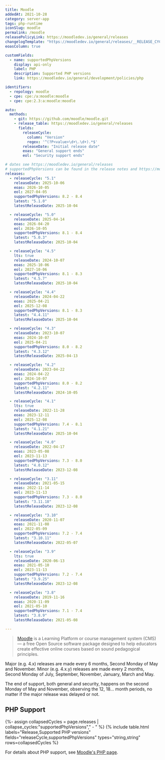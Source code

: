 ```yaml
---
title: Moodle
addedAt: 2021-10-28
category: server-app
tags: php-runtime
iconSlug: moodle
permalink: /moodle
releasePolicyLink: https://moodledev.io/general/releases
changelogTemplate: "https://moodledev.io/general/releases/__RELEASE_CYCLE__{% if '__RELEASE_CYCLE__.0'!='__LATEST__' %}/__LATEST__{% endif %}"
eoasColumn: true

customFields:
  - name: supportedPhpVersions
    display: api-only
    label: PHP
    description: Supported PHP versions
    link: https://moodledev.io/general/development/policies/php

identifiers:
  - repology: moodle
  - cpe: cpe:/a:moodle:moodle
  - cpe: cpe:2.3:a:moodle:moodle

auto:
  methods:
    - git: https://github.com/moodle/moodle.git
    - release_table: https://moodledev.io/general/releases
      fields:
        releaseCycle:
          column: "Version"
          regex: '^(?P<value>\d+\.\d+).*$'
        releaseDate: "Initial release date"
        eoas: "General support ends"
        eol: "Security support ends"

# dates see https://moodledev.io/general/releases
# supportedPhpVersions can be found in the release notes and https://moodledev.io/general/development/policies/php
releases:
  - releaseCycle: "5.1"
    releaseDate: 2025-10-06
    eoas: 2026-10-05
    eol: 2027-04-05
    supportedPhpVersions: 8.2 - 8.4
    latest: "5.1.0"
    latestReleaseDate: 2025-10-04

  - releaseCycle: "5.0"
    releaseDate: 2025-04-14
    eoas: 2026-04-20
    eol: 2026-10-05
    supportedPhpVersions: 8.1 - 8.4
    latest: "5.0.3"
    latestReleaseDate: 2025-10-04

  - releaseCycle: "4.5"
    lts: true
    releaseDate: 2024-10-07
    eoas: 2025-10-06
    eol: 2027-10-06
    supportedPhpVersions: 8.1 - 8.3
    latest: "4.5.7"
    latestReleaseDate: 2025-10-04

  - releaseCycle: "4.4"
    releaseDate: 2024-04-22
    eoas: 2025-04-21
    eol: 2025-12-08
    supportedPhpVersions: 8.1 - 8.3
    latest: "4.4.11"
    latestReleaseDate: 2025-10-04

  - releaseCycle: "4.3"
    releaseDate: 2023-10-07
    eoas: 2024-10-07
    eol: 2025-04-21
    supportedPhpVersions: 8.0 - 8.2
    latest: "4.3.12"
    latestReleaseDate: 2025-04-13

  - releaseCycle: "4.2"
    releaseDate: 2023-04-22
    eoas: 2024-04-22
    eol: 2024-10-07
    supportedPhpVersions: 8.0 - 8.2
    latest: "4.2.11"
    latestReleaseDate: 2024-10-05

  - releaseCycle: "4.1"
    lts: true
    releaseDate: 2022-11-28
    eoas: 2023-12-11
    eol: 2025-12-08
    supportedPhpVersions: 7.4 - 8.1
    latest: "4.1.21"
    latestReleaseDate: 2025-10-04

  - releaseCycle: "4.0"
    releaseDate: 2022-04-17
    eoas: 2023-05-08
    eol: 2023-11-13
    supportedPhpVersions: 7.3 - 8.0
    latest: "4.0.12"
    latestReleaseDate: 2023-12-08

  - releaseCycle: "3.11"
    releaseDate: 2021-05-15
    eoas: 2022-11-14
    eol: 2023-11-13
    supportedPhpVersions: 7.3 - 8.0
    latest: "3.11.18"
    latestReleaseDate: 2023-12-08

  - releaseCycle: "3.10"
    releaseDate: 2020-11-07
    eoas: 2021-11-08
    eol: 2022-05-09
    supportedPhpVersions: 7.2 - 7.4
    latest: "3.10.11"
    latestReleaseDate: 2022-05-07

  - releaseCycle: "3.9"
    lts: true
    releaseDate: 2020-06-13
    eoas: 2021-05-10
    eol: 2023-11-13
    supportedPhpVersions: 7.2 - 7.4
    latest: "3.9.25"
    latestReleaseDate: 2023-12-08

  - releaseCycle: "3.8"
    releaseDate: 2019-11-16
    eoas: 2020-11-09
    eol: 2021-05-10
    supportedPhpVersions: 7.1 - 7.4
    latest: "3.8.9"
    latestReleaseDate: 2021-05-08

---
```


> [Moodle](https://moodle.org/) is a Learning Platform or course management system (CMS) — a free
> Open Source software package designed to help educators create effective online courses based on
> sound pedagogical principles.

Major (e.g. 4.x) releases are made every 6 months, Second Monday of May and November. Minor (e.g.
4.x.y) releases are made every 2 months, Second Monday of July, September, November, January, March
and May.

The end of support, both general and security, happens on the second Monday
of May and November, observing the 12, 18... month periods, no matter if the major release was
delayed or not.

## PHP Support

{%- assign collapsedCycles = page.releases | collapse_cycles:"supportedPhpVersions"," - " %}
{% include table.html
labels="Release,Supported PHP versions"
fields="releaseCycle,supportedPhpVersions"
types="string,string"
rows=collapsedCycles %}

For details about PHP support, see [Moodle's PHP page](https://moodledev.io/general/development/policies/php).
